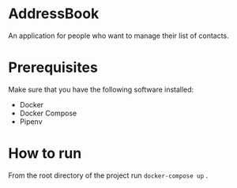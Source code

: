 # AddressBook
An application for people who want to manage their list of contacts.

# Prerequisites
Make sure that you have the following software installed:
- Docker
- Docker Compose
- Pipenv

# How to run
From the root directory of the project run `docker-compose up` .
